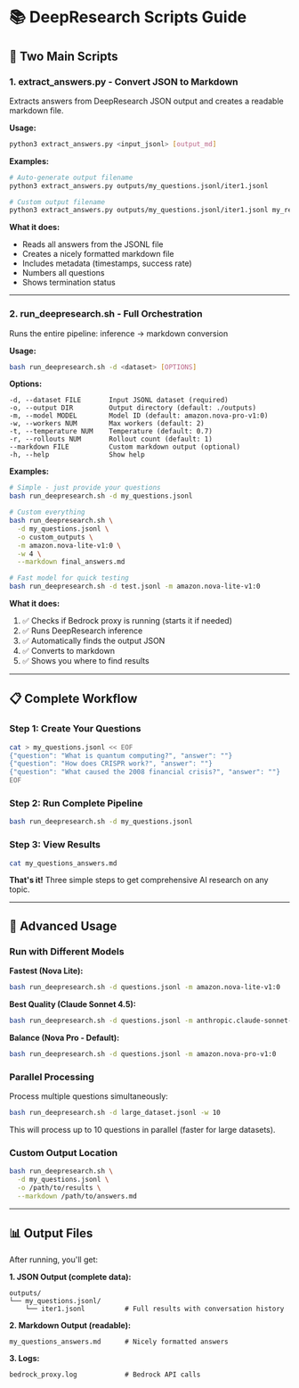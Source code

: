 # 📚 DeepResearch Scripts Guide

## 🎯 Two Main Scripts

### 1. **extract_answers.py** - Convert JSON to Markdown
Extracts answers from DeepResearch JSON output and creates a readable markdown file.

**Usage:**
```bash
python3 extract_answers.py <input_jsonl> [output_md]
```

**Examples:**
```bash
# Auto-generate output filename
python3 extract_answers.py outputs/my_questions.jsonl/iter1.jsonl

# Custom output filename
python3 extract_answers.py outputs/my_questions.jsonl/iter1.jsonl my_results.md
```

**What it does:**
- Reads all answers from the JSONL file
- Creates a nicely formatted markdown file
- Includes metadata (timestamps, success rate)
- Numbers all questions
- Shows termination status

---

### 2. **run_deepresearch.sh** - Full Orchestration
Runs the entire pipeline: inference → markdown conversion

**Usage:**
```bash
bash run_deepresearch.sh -d <dataset> [OPTIONS]
```

**Options:**
```
-d, --dataset FILE       Input JSONL dataset (required)
-o, --output DIR         Output directory (default: ./outputs)
-m, --model MODEL        Model ID (default: amazon.nova-pro-v1:0)
-w, --workers NUM        Max workers (default: 2)
-t, --temperature NUM    Temperature (default: 0.7)
-r, --rollouts NUM       Rollout count (default: 1)
--markdown FILE          Custom markdown output (optional)
-h, --help               Show help
```

**Examples:**
```bash
# Simple - just provide your questions
bash run_deepresearch.sh -d my_questions.jsonl

# Custom everything
bash run_deepresearch.sh \
  -d my_questions.jsonl \
  -o custom_outputs \
  -m amazon.nova-lite-v1:0 \
  -w 4 \
  --markdown final_answers.md

# Fast model for quick testing
bash run_deepresearch.sh -d test.jsonl -m amazon.nova-lite-v1:0
```

**What it does:**
1. ✅ Checks if Bedrock proxy is running (starts it if needed)
2. ✅ Runs DeepResearch inference
3. ✅ Automatically finds the output JSON
4. ✅ Converts to markdown
5. ✅ Shows you where to find results

---

## 📋 Complete Workflow

### Step 1: Create Your Questions
```bash
cat > my_questions.jsonl << EOF
{"question": "What is quantum computing?", "answer": ""}
{"question": "How does CRISPR work?", "answer": ""}
{"question": "What caused the 2008 financial crisis?", "answer": ""}
EOF
```

### Step 2: Run Complete Pipeline
```bash
bash run_deepresearch.sh -d my_questions.jsonl
```

### Step 3: View Results
```bash
cat my_questions_answers.md
```

**That's it!** Three simple steps to get comprehensive AI research on any topic.

---

## 🔧 Advanced Usage

### Run with Different Models

**Fastest (Nova Lite):**
```bash
bash run_deepresearch.sh -d questions.jsonl -m amazon.nova-lite-v1:0
```

**Best Quality (Claude Sonnet 4.5):**
```bash
bash run_deepresearch.sh -d questions.jsonl -m anthropic.claude-sonnet-4-5-20250929-v1:0
```

**Balance (Nova Pro - Default):**
```bash
bash run_deepresearch.sh -d questions.jsonl -m amazon.nova-pro-v1:0
```

### Parallel Processing

Process multiple questions simultaneously:
```bash
bash run_deepresearch.sh -d large_dataset.jsonl -w 10
```

This will process up to 10 questions in parallel (faster for large datasets).

### Custom Output Location

```bash
bash run_deepresearch.sh \
  -d my_questions.jsonl \
  -o /path/to/results \
  --markdown /path/to/answers.md
```

---

## 📊 Output Files

After running, you'll get:

**1. JSON Output (complete data):**
```
outputs/
└── my_questions.jsonl/
    └── iter1.jsonl          # Full results with conversation history
```

**2. Markdown Output (readable):**
```
my_questions_answers.md      # Nicely formatted answers
```

**3. Logs:**
```
bedrock_proxy.log            # Bedrock API calls
```
